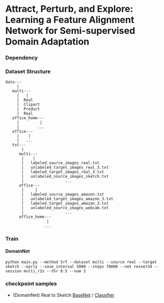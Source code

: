 # Attract, Perturb, and Explore: Learning a Feature Alignment Network for Semi-supervised Domain Adaptation

### Dependency

### Dataset Structure
```
data---
     |
   multi---
     |   |
     |  Real
     |  Clipart
     |  Product
     |  Real
   office_home---
     |         |
     |        ...
   office---
     |    |
     |   ...
   txt---
       | 
      multi---
       |    |
       |   labeled_source_images_real.txt
       |   unlabeled_target_images_real_3.txt
       |   labeled_target_images_real_3.txt         
       |   unlabeled_source_images_sketch.txt
       |                  ...
      office---
       |     |
       |   labeled_source_images_amazon.txt
       |   unlabeled_target_images_amazon_3.txt
       |   labeled_target_images_amazon_3.txt         
       |   unlabeled_source_images_webcam.txt
       |                  ...
      office_home---
                  |
                 ...       
```

### Train
#### DomainNet 
```
python main.py --method S+T --dataset multi --source real --target sketch --early --save_interval 5000 --steps 70000 --net resnet34 --session multi_r2s --thr 0.5 --num 3
```

### checkpoint samples
* (DomainNet) Real to Sketch  [BaseNet](https://drive.google.com/file/d/1mwG1ClXzsyC3Pvq7WnlJfvtVwZdlQLxy/view?usp=sharing) / 
                              [Classifier](https://drive.google.com/file/d/1cO8YEaFWykRw7Pzw-xJcWx3ERioUBp_L/view?usp=sharing)
